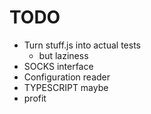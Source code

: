 # TODO

* Turn stuff.js into actual tests
  * but laziness
* SOCKS interface
* Configuration reader
* TYPESCRIPT maybe
* profit
